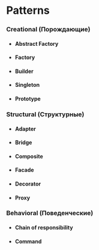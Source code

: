 # Patterns

### Creational (Порождающие)

* #### Abstract Factory
* #### Factory
* #### Builder
* #### Singleton
* #### Prototype

### Structural (Структурные)

* #### Adapter
* #### Bridge
* #### Composite
* #### Facade
* #### Decorator
* #### Proxy

### Behavioral (Поведенческие)

* #### Chain of responsibility
* #### Command